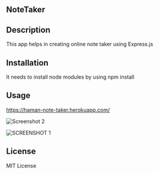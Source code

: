 ## NoteTaker

## Description
This app helps in creating online note taker using Express.js

## Installation
It needs to install node modules by using npm install

## Usage
https://haman-note-taker.herokuapp.com/

![Screenshot 2](https://user-images.githubusercontent.com/112586779/196579580-75e76173-0874-4325-bff9-66677612e341.png)




![SCREENSHOT 1](https://user-images.githubusercontent.com/112586779/196579675-e0af9d9d-a4c4-4966-9ffd-151b725b27ca.png)

## License
MIT License
